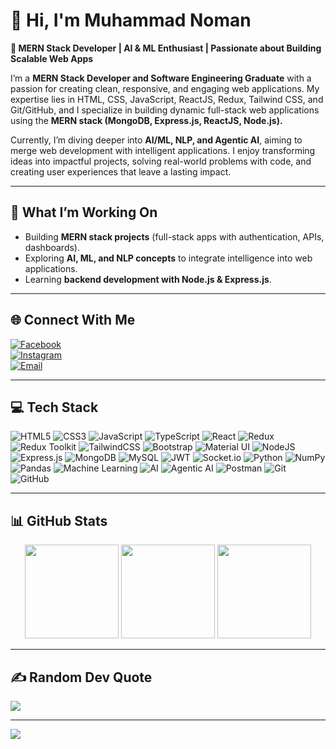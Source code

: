 # 👋 Hi, I'm Muhammad Noman  

**🚀 MERN Stack Developer | AI & ML Enthusiast | Passionate about Building Scalable Web Apps**

I’m a **MERN Stack Developer and Software Engineering Graduate** with a passion for creating clean, responsive, and engaging web applications. My expertise lies in HTML, CSS, JavaScript, ReactJS, Redux, Tailwind CSS, and Git/GitHub, and I specialize in building dynamic full-stack web applications using the **MERN stack (MongoDB, Express.js, ReactJS, Node.js).**

Currently, I’m diving deeper into **AI/ML, NLP, and Agentic AI**, aiming to merge web development with intelligent applications. I enjoy transforming ideas into impactful projects, solving real-world problems with code, and creating user experiences that leave a lasting impact.  

---

## 🔭 What I’m Working On  
- Building **MERN stack projects** (full-stack apps with authentication, APIs, dashboards).  
- Exploring **AI, ML, and NLP concepts** to integrate intelligence into web applications.  
- Learning **backend development with Node.js & Express.js**.  

---

## 🌐 Connect With Me  
[![Facebook](https://img.shields.io/badge/Facebook-%231877F2.svg?logo=Facebook&logoColor=white)](https://facebook.com/nomanchaudhary00)  
[![Instagram](https://img.shields.io/badge/Instagram-%23E4405F.svg?logo=Instagram&logoColor=white)](https://instagram.com/nomanchaudhary00)  
[![Email](https://img.shields.io/badge/Email-D14836?logo=gmail&logoColor=white)](mailto:nomanchaudhary1618@gmail.com)  

---

## 💻 Tech Stack  

![HTML5](https://img.shields.io/badge/html5-%23E34F26.svg?style=for-the-badge&logo=html5&logoColor=white) ![CSS3](https://img.shields.io/badge/css3-%231572B6.svg?style=for-the-badge&logo=css3&logoColor=white) ![JavaScript](https://img.shields.io/badge/javascript-%23323330.svg?style=for-the-badge&logo=javascript&logoColor=%23F7DF1E) ![TypeScript](https://img.shields.io/badge/typescript-%23007ACC.svg?style=for-the-badge&logo=typescript&logoColor=white) ![React](https://img.shields.io/badge/react-%2320232a.svg?style=for-the-badge&logo=react&logoColor=%2361DAFB) ![Redux](https://img.shields.io/badge/redux-%23593d88.svg?style=for-the-badge&logo=redux&logoColor=white) ![Redux Toolkit](https://img.shields.io/badge/redux_toolkit-%23593d88.svg?style=for-the-badge&logo=redux&logoColor=white) ![TailwindCSS](https://img.shields.io/badge/tailwindcss-%2338B2AC.svg?style=for-the-badge&logo=tailwind-css&logoColor=white) ![Bootstrap](https://img.shields.io/badge/bootstrap-%23563D7C.svg?style=for-the-badge&logo=bootstrap&logoColor=white) ![Material UI](https://img.shields.io/badge/MUI-%230081CB.svg?style=for-the-badge&logo=mui&logoColor=white) ![NodeJS](https://img.shields.io/badge/node.js-6DA55F?style=for-the-badge&logo=node.js&logoColor=white) ![Express.js](https://img.shields.io/badge/express.js-%23404d59.svg?style=for-the-badge&logo=express&logoColor=%2361DAFB) ![MongoDB](https://img.shields.io/badge/MongoDB-%234ea94b.svg?style=for-the-badge&logo=mongodb&logoColor=white) ![MySQL](https://img.shields.io/badge/mysql-4479A1.svg?style=for-the-badge&logo=mysql&logoColor=white) ![JWT](https://img.shields.io/badge/JWT-black?style=for-the-badge&logo=JSON%20web%20tokens) ![Socket.io](https://img.shields.io/badge/Socket.io-010101?style=for-the-badge&logo=socket.io&logoColor=white) ![Python](https://img.shields.io/badge/python-%233776AB.svg?style=for-the-badge&logo=python&logoColor=white) ![NumPy](https://img.shields.io/badge/numpy-%23013243.svg?style=for-the-badge&logo=numpy&logoColor=white) ![Pandas](https://img.shields.io/badge/pandas-%23150458.svg?style=for-the-badge&logo=pandas&logoColor=white) ![Machine Learning](https://img.shields.io/badge/Machine%20Learning-FF6F00?style=for-the-badge&logo=tensorflow&logoColor=white) ![AI](https://img.shields.io/badge/Artificial%20Intelligence-6A1B9A?style=for-the-badge&logo=openai&logoColor=white) ![Agentic AI](https://img.shields.io/badge/Agentic%20AI-0A192F?style=for-the-badge&logo=ai&logoColor=white) ![Postman](https://img.shields.io/badge/Postman-FF6C37?style=for-the-badge&logo=postman&logoColor=white) ![Git](https://img.shields.io/badge/git-%23F05033.svg?style=for-the-badge&logo=git&logoColor=white) ![GitHub](https://img.shields.io/badge/github-%23121011.svg?style=for-the-badge&logo=github&logoColor=white)  
 

---

## 📊 GitHub Stats  

<div align="center">
  <img src="https://github-readme-stats.vercel.app/api?username=nomanchaudhary&theme=dark&hide_border=false&include_all_commits=false&count_private=false" height="150" />
  <img src="https://nirzak-streak-stats.vercel.app/?user=nomanchaudhary&theme=dark&hide_border=false" height="150" />
  <img src="https://github-readme-stats.vercel.app/api/top-langs/?username=nomanchaudhary&theme=dark&hide_border=false&include_all_commits=false&count_private=false&layout=compact" height="150" />
</div>
 

---

## ✍️ Random Dev Quote  
![](https://quotes-github-readme.vercel.app/api?type=horizontal&theme=radical)  

---

[![](https://visitcount.itsvg.in/api?id=nomanchaudhary&icon=0&color=0)](https://visitcount.itsvg.in)  
